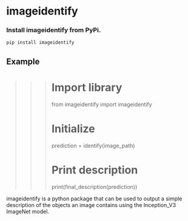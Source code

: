 # imageidentify
### Install imageidentify from PyPi.
```bash
pip install imageidentify
```
Example
-------
>>> # Import library
>>> from imageidentify import imageidentify
>>> # Initialize
>>> prediction = identify(image_path)
>>> # Print description
>>> print(final_description(prediction))

imageidentify is a python package that can be used to output a simple description  of the objects an image contains using the Inception_V3 ImageNet model.
